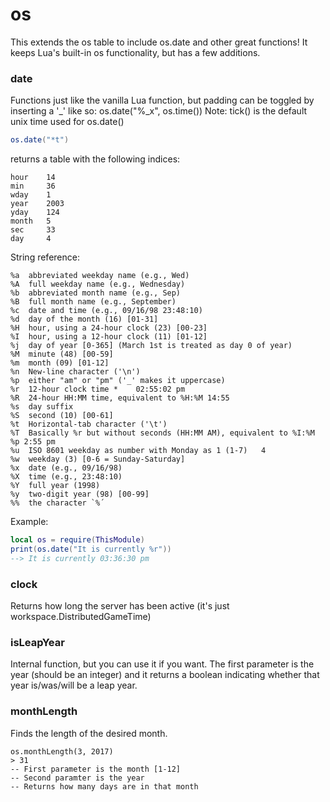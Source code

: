 # os
This extends the os table to include os.date and other great functions! It keeps Lua's built-in os functionality, but has a few additions.

### date
Functions just like the vanilla Lua function, but padding can be toggled by inserting a '_' like so: os.date("%_x", os.time())
Note: tick() is the default unix time used for os.date()

```lua
os.date("*t")
```
returns a table with the following indices:
```
hour    14
min     36
wday    1
year    2003
yday    124
month   5
sec     33
day     4
```
String reference:
```
%a	abbreviated weekday name (e.g., Wed)
%A	full weekday name (e.g., Wednesday)
%b	abbreviated month name (e.g., Sep)
%B	full month name (e.g., September)
%c	date and time (e.g., 09/16/98 23:48:10)
%d	day of the month (16) [01-31]
%H	hour, using a 24-hour clock (23) [00-23]
%I	hour, using a 12-hour clock (11) [01-12]
%j	day of year [0-365] (March 1st is treated as day 0 of year)
%M	minute (48) [00-59]
%m	month (09) [01-12]
%n	New-line character ('\n')
%p	either "am" or "pm" ('_' makes it uppercase)
%r	12-hour clock time *	02:55:02 pm
%R	24-hour HH:MM time, equivalent to %H:%M	14:55
%s	day suffix
%S	second (10) [00-61]
%t	Horizontal-tab character ('\t')
%T	Basically %r but without seconds (HH:MM AM), equivalent to %I:%M %p	2:55 pm
%u	ISO 8601 weekday as number with Monday as 1 (1-7)	4
%w	weekday (3) [0-6 = Sunday-Saturday]
%x	date (e.g., 09/16/98)
%X	time (e.g., 23:48:10)
%Y	full year (1998)
%y	two-digit year (98) [00-99]
%%	the character `%´
```
Example:
```lua
local os = require(ThisModule)
print(os.date("It is currently %r"))
--> It is currently 03:36:30 pm
```
### clock
Returns how long the server has been active (it's just workspace.DistributedGameTime)

### isLeapYear
Internal function, but you can use it if you want. The first parameter is the year (should be an integer) and it returns a boolean indicating whether that year is/was/will be a leap year.

### monthLength
Finds the length of the desired month.
```
os.monthLength(3, 2017)
> 31
-- First parameter is the month [1-12]
-- Second paramter is the year
-- Returns how many days are in that month
```
